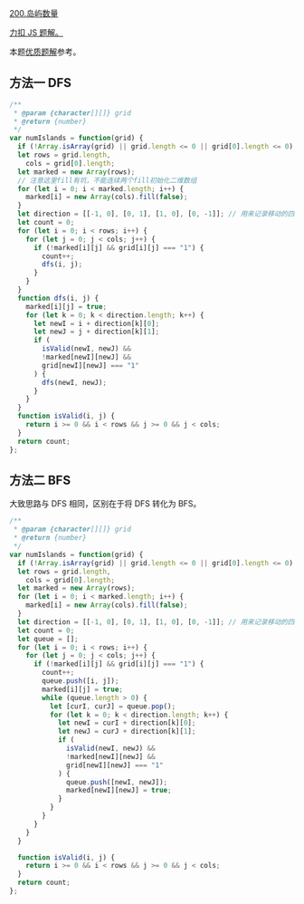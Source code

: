 [200.岛屿数量](https://leetcode-cn.com/problems/number-of-islands/submissions/)

[力扣 JS 题解。](https://github.com/GuYueJiaJie/blog/blob/master/%E7%AE%97%E6%B3%95%E4%B8%8E%E6%95%B0%E6%8D%AE%E7%BB%93%E6%9E%84/README.md)

本题[优质题解](https://leetcode-cn.com/problems/number-of-islands/solution/dfs-bfs-bing-cha-ji-python-dai-ma-java-dai-ma-by-l/)参考。

## 方法一 DFS

```javascript
/**
 * @param {character[][]} grid
 * @return {number}
 */
var numIslands = function(grid) {
  if (!Array.isArray(grid) || grid.length <= 0 || grid[0].length <= 0) return 0;
  let rows = grid.length,
    cols = grid[0].length;
  let marked = new Array(rows);
  // 注意这里fill有坑，不能连续两个fill初始化二维数组
  for (let i = 0; i < marked.length; i++) {
    marked[i] = new Array(cols).fill(false);
  }
  let direction = [[-1, 0], [0, 1], [1, 0], [0, -1]]; // 用来记录移动的四个方向
  let count = 0;
  for (let i = 0; i < rows; i++) {
    for (let j = 0; j < cols; j++) {
      if (!marked[i][j] && grid[i][j] === "1") {
        count++;
        dfs(i, j);
      }
    }
  }
  function dfs(i, j) {
    marked[i][j] = true;
    for (let k = 0; k < direction.length; k++) {
      let newI = i + direction[k][0];
      let newJ = j + direction[k][1];
      if (
        isValid(newI, newJ) &&
        !marked[newI][newJ] &&
        grid[newI][newJ] === "1"
      ) {
        dfs(newI, newJ);
      }
    }
  }
  function isValid(i, j) {
    return i >= 0 && i < rows && j >= 0 && j < cols;
  }
  return count;
};
```

## 方法二 BFS

大致思路与 DFS 相同，区别在于将 DFS 转化为 BFS。

```javascript
/**
 * @param {character[][]} grid
 * @return {number}
 */
var numIslands = function(grid) {
  if (!Array.isArray(grid) || grid.length <= 0 || grid[0].length <= 0) return 0;
  let rows = grid.length,
    cols = grid[0].length;
  let marked = new Array(rows);
  for (let i = 0; i < marked.length; i++) {
    marked[i] = new Array(cols).fill(false);
  }
  let direction = [[-1, 0], [0, 1], [1, 0], [0, -1]]; // 用来记录移动的四个方向
  let count = 0;
  let queue = [];
  for (let i = 0; i < rows; i++) {
    for (let j = 0; j < cols; j++) {
      if (!marked[i][j] && grid[i][j] === "1") {
        count++;
        queue.push([i, j]);
        marked[i][j] = true;
        while (queue.length > 0) {
          let [curI, curJ] = queue.pop();
          for (let k = 0; k < direction.length; k++) {
            let newI = curI + direction[k][0];
            let newJ = curJ + direction[k][1];
            if (
              isValid(newI, newJ) &&
              !marked[newI][newJ] &&
              grid[newI][newJ] === "1"
            ) {
              queue.push([newI, newJ]);
              marked[newI][newJ] = true;
            }
          }
        }
      }
    }
  }

  function isValid(i, j) {
    return i >= 0 && i < rows && j >= 0 && j < cols;
  }
  return count;
};
```
